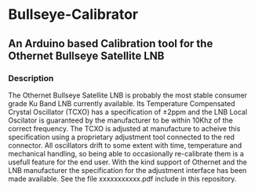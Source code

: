 # Bullseye-Calibrator
## An Arduino based Calibration tool for the Othernet Bullseye Satellite LNB
### Description
The Othernet Bullseye Satellite LNB is probably the most stable consumer grade Ku Band LNB currently available. Its Temperature Compensated Crystal Oscillator (TCXO) has a specification of ±2ppm and the LNB Local Oscilator is guaranteed by the manufacturer to be within 10Khz of the correct frequency. The TCXO is adjusted at manufacture to acheive this specification using a proprietary adjustment tool connected to the red connector. All oscillators drift to some extent with time, temperature and mechanical handling, so being able to occasionally re-calibrate them is a usefull feature for the end user.
With the kind support of Othernet and the LNB manufacturer the specification for the adjustment interface has been made available. See the file xxxxxxxxxxx.pdf include in this repository. 
